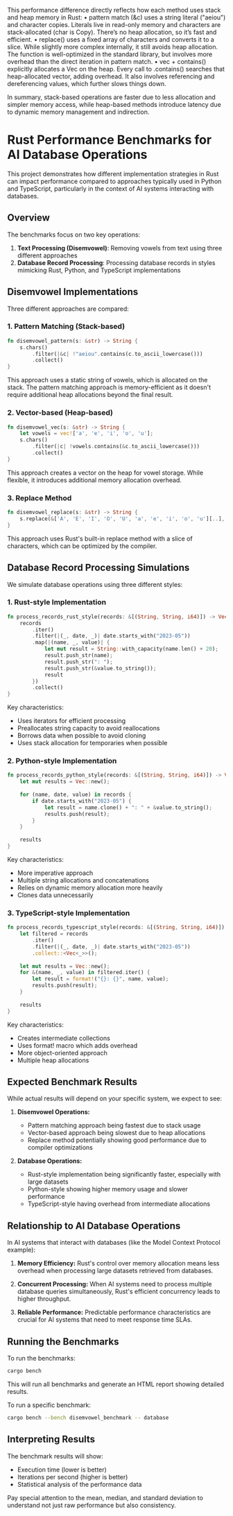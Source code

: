 This performance difference directly reflects how each method uses stack and heap memory in Rust:
	•	pattern match (&c) uses a string literal ("aeiou") and character copies. Literals live in read-only memory and characters are stack-allocated (char is Copy). There’s no heap allocation, so it’s fast and efficient.
	•	replace() uses a fixed array of characters and converts it to a slice. While slightly more complex internally, it still avoids heap allocation. The function is well-optimized in the standard library, but involves more overhead than the direct iteration in pattern match.
	•	vec + contains() explicitly allocates a Vec<char> on the heap. Every call to .contains() searches that heap-allocated vector, adding overhead. It also involves referencing and dereferencing values, which further slows things down.

In summary, stack-based operations are faster due to less allocation and simpler memory access, while heap-based methods introduce latency due to dynamic memory management and indirection.

# Rust Performance Benchmarks for AI Database Operations

This project demonstrates how different implementation strategies in Rust can impact performance compared to approaches typically used in Python and TypeScript, particularly in the context of AI systems interacting with databases.

## Overview

The benchmarks focus on two key operations:

1. **Text Processing (Disemvowel)**: Removing vowels from text using three different approaches
2. **Database Record Processing**: Processing database records in styles mimicking Rust, Python, and TypeScript implementations

## Disemvowel Implementations

Three different approaches are compared:

### 1. Pattern Matching (Stack-based)
```rust
fn disemvowel_pattern(s: &str) -> String {
    s.chars()
        .filter(|&c| !"aeiou".contains(c.to_ascii_lowercase()))
        .collect()
}
```
This approach uses a static string of vowels, which is allocated on the stack. The pattern matching approach is memory-efficient as it doesn't require additional heap allocations beyond the final result.

### 2. Vector-based (Heap-based)
```rust
fn disemvowel_vec(s: &str) -> String {
    let vowels = vec!['a', 'e', 'i', 'o', 'u'];
    s.chars()
        .filter(|c| !vowels.contains(&c.to_ascii_lowercase()))
        .collect()
}
```
This approach creates a vector on the heap for vowel storage. While flexible, it introduces additional memory allocation overhead.

### 3. Replace Method
```rust
fn disemvowel_replace(s: &str) -> String {
    s.replace(&['A', 'E', 'I', 'O', 'U', 'a', 'e', 'i', 'o', 'u'][..], "")
}
```
This approach uses Rust's built-in replace method with a slice of characters, which can be optimized by the compiler.

## Database Record Processing Simulations

We simulate database operations using three different styles:

### 1. Rust-style Implementation
```rust
fn process_records_rust_style(records: &[(String, String, i64)]) -> Vec<String> {
    records
        .iter()
        .filter(|(_, date, _)| date.starts_with("2023-05"))
        .map(|(name, _, value)| {
            let mut result = String::with_capacity(name.len() + 20);
            result.push_str(name);
            result.push_str(": ");
            result.push_str(&value.to_string());
            result
        })
        .collect()
}
```
Key characteristics:
- Uses iterators for efficient processing
- Preallocates string capacity to avoid reallocations
- Borrows data when possible to avoid cloning
- Uses stack allocation for temporaries when possible

### 2. Python-style Implementation
```rust
fn process_records_python_style(records: &[(String, String, i64)]) -> Vec<String> {
    let mut results = Vec::new();
    
    for (name, date, value) in records {
        if date.starts_with("2023-05") {
            let result = name.clone() + ": " + &value.to_string();
            results.push(result);
        }
    }
    
    results
}
```
Key characteristics:
- More imperative approach
- Multiple string allocations and concatenations
- Relies on dynamic memory allocation more heavily
- Clones data unnecessarily

### 3. TypeScript-style Implementation
```rust
fn process_records_typescript_style(records: &[(String, String, i64)]) -> Vec<String> {
    let filtered = records
        .iter()
        .filter(|(_, date, _)| date.starts_with("2023-05"))
        .collect::<Vec<_>>();
    
    let mut results = Vec::new();
    for &(name, _, value) in filtered.iter() {
        let result = format!("{}: {}", name, value);
        results.push(result);
    }
    
    results
}
```
Key characteristics:
- Creates intermediate collections
- Uses format! macro which adds overhead
- More object-oriented approach
- Multiple heap allocations

## Expected Benchmark Results

While actual results will depend on your specific system, we expect to see:

1. **Disemvowel Operations:**
   - Pattern matching approach being fastest due to stack usage
   - Vector-based approach being slowest due to heap allocations
   - Replace method potentially showing good performance due to compiler optimizations

2. **Database Operations:**
   - Rust-style implementation being significantly faster, especially with large datasets
   - Python-style showing higher memory usage and slower performance
   - TypeScript-style having overhead from intermediate allocations

## Relationship to AI Database Operations

In AI systems that interact with databases (like the Model Context Protocol example):

1. **Memory Efficiency:** Rust's control over memory allocation means less overhead when processing large datasets retrieved from databases.

2. **Concurrent Processing:** When AI systems need to process multiple database queries simultaneously, Rust's efficient concurrency leads to higher throughput.

3. **Reliable Performance:** Predictable performance characteristics are crucial for AI systems that need to meet response time SLAs.

## Running the Benchmarks

To run the benchmarks:

```bash
cargo bench
```

This will run all benchmarks and generate an HTML report showing detailed results.

To run a specific benchmark:

```bash
cargo bench --bench disemvowel_benchmark -- database
```

## Interpreting Results

The benchmark results will show:
- Execution time (lower is better)
- Iterations per second (higher is better)
- Statistical analysis of the performance data

Pay special attention to the mean, median, and standard deviation to understand not just raw performance but also consistency.
